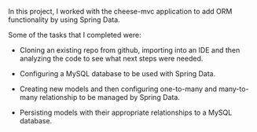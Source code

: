 
In this project, I worked with the cheese-mvc application to add ORM functionality by using Spring Data. 

Some of the tasks that I completed were: 

  - Cloning an existing repo from github, importing into an IDE and then analyzing the code to see what next steps were needed.

  - Configuring a MySQL database to be used with Spring Data.

  - Creating new models and then configuring one-to-many and many-to-many relationship to be managed by Spring Data.

  - Persisting models with their appropriate relationships to a MySQL database.
